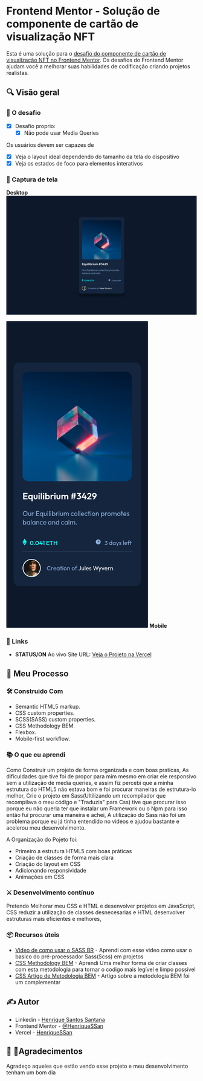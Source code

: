 # Frontend Mentor - Solução de componente de cartão de visualização NFT

Esta é uma solução para o [desafio do componente de cartão de visualização NFT no Frontend Mentor](https://www.frontendmentor.io/challenges/nft-preview-card-component-SbdUL_w0U). Os desafios do Frontend Mentor ajudam você a melhorar suas habilidades de codificação criando projetos realistas.

## 🔍 Visão geral

### 🎯 O desafio


- [x] Desafio proprio:
  - [x] Não pode usar Media Queries

Os usuários devem ser capazes de

- [x] Veja o layout ideal dependendo do tamanho da tela do dispositivo
- [x] Veja os estados de foco para elementos interativos

### 🤳 Captura de tela

**Desktop**
![Desktop](./assets/images/screenshot-desktop.png)

![Mobile](./assets/images/screenshot-mobile-375x812.png)
**Mobile**

### 🔗 Links

- **STATUS/ON** Ao vivo Site URL: [Veja o Projeto na Vercel](https://nft-card-component-npz4l9cut-henriquessan.vercel.app/)

## 🚩 Meu Processo

### 🛠️ Construido Com

- Semantic HTML5 markup.
- CSS custom properties.
- SCSS(SASS) custom properties.
- CSS Methodology BEM.
- Flexbox.
- Mobile-first workflow.

### 📚 O que eu aprendi

Como Construir um projeto de forma organizada e com boas praticas, As dificuldades que tive foi de propor para mim mesmo em criar ele responsivo sem a utilização de media queries, e assim fiz percebi que a minha estrutura do HTML5 não estava bom e foi procurar maneiras de estrutura-lo melhor, Crie o projeto em Sass(Ultilizando um recompilador que recompilava o meu código e "Traduzia" para Css) tive que procurar isso porque eu não queria ter que instalar um Framework ou o Npm para isso então fui procurar uma maneira e achei, A utilização do Sass não foi um problema porque eu já tinha entendido no videos e ajudou bastante e acelerou meu desenvolvimento.

A Organização do Pojeto foi:

- Primeiro a estrutura HTML5 com boas práticas
- Criação de classes de forma mais clara
- Criação do layout em CSS
- Adicionando responsividade
- Animações em CSS

### ⚔️ Desenvolvimento contínuo

Pretendo Melhorar meu CSS e HTML e desenvolver projetos em JavaScript, CSS reduzir a utilização de classes desnecesarias e HTML desenvolver estruturas mais eficientes e melhores,

### 📦 Recursos úteis

- [Video de como usar o SASS BR](https://www.youtube.com/watch?v=C8KlabGtE8Y) - Aprendi com esse video como usar o basico do pré-processador Sass(Scss) em projetos
- [CSS Methodology BEM](https://www.youtube.com/watch?v=27JtRAI3QO8) - Aprendi Uma melhor forma de criar classes com esta metodologia para tornar o codigo mais legível e limpo possível
- [CSS Artigo de Metodologia BEM](https://css-tricks.com/bem-101/) - Artigo sobre a metodologia BEM foi um complementar

## ✍️ Autor

- Linkedin - [Henrique Santos Santana](https://www.linkedin.com/in/henrique-santos-santana/)
- Frontend Mentor - [@HenriqueSSan](https://www.frontendmentor.io/profile/HenriqueSSan)
- Vercel - [HenriqueSSan](https://vercel.com/henriquessan)

## 🤝 🏻Agradecimentos

Agradeço aqueles que estão vendo esse projeto e meu desenvolvimento tenham um bom dia 
